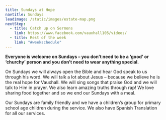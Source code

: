 ```yaml
---
title: Sundays at Hope
navtitle: Sundays
leadimage: /static/images/estate-map.png
nextStep:
  - title: Catch up on Sermons
    link: https://www.facebook.com/vauxhall105/videos/
  - title: Rest of the week
    link: "#weekschedule"
---
```

**Everyone is welcome on Sundays – you don’t need to be a ‘good’ or ‘churchy’ person and you don’t need to wear anything special.**

On Sundays we will always open the Bible and hear God speak to us through his word. We will talk a lot about Jesus – because we believe he is the real hope for Vauxhall. We will sing songs that praise God and we will talk to Him in prayer. We also learn amazing truths through rap! We love sharing food together and so we end our Sundays with a meal.

Our Sundays are family friendly and we have a children’s group for primary school age children during the service. We also have Spanish Translation for all our services.
